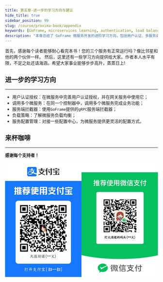 ```yaml
---
title: 第五章-进一步的学习方向与建议
hide_title: true
sidebar_position: 99
slug: /course/proxima-book/appendix
keywords: [GoFrame, microservices learning, authentication, load balancing, service configuration, interceptors, future directions]
description: "本章总结了 GoFrame 微服务开发的进阶学习方向，包括用户认证、多服务调用、拦截器使用、负载均衡策略等关键主题。"
---
```


首先，感谢每个读者能够耐心看完本书！您的三个服务有正常运行吗？像比邻星和他的两个伙伴一样。
然后，这里还有一些学习方向提供给大家。作者本人水平有限，不足之处还请海涵。希望大家事业能够步步高升，蒸蒸日上!

## 进一步的学习方向
---
- 用户认证授权：在微服务中完善用户认证授权，并在网关服务中使用它；
- 调用多个微服务：在同一个控制器中，调用多个微服务完成业务功能；
- 服务端拦截器：使用`GoFrame`提供的`gRPC`服务端拦截器；
- 负载策略：了解微服务负载均衡；
- 服务配置管理：对接一些配置中心，为微服务提供更灵活的配置方式。

## 来杯咖啡
---
**感谢每个支持者！**

![功能清单](../assets/coffee.jpg)
